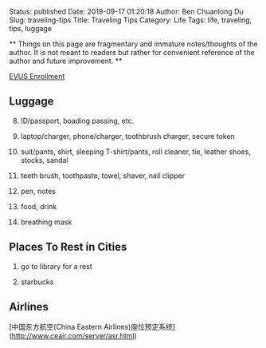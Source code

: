 Status: published
Date: 2019-09-17 01:20:18
Author: Ben Chuanlong Du
Slug: traveling-tips
Title: Traveling Tips
Category: Life
Tags: life, traveling, tips, luggage

**
Things on this page are
fragmentary and immature notes/thoughts of the author.
It is not meant to readers
but rather for convenient reference of the author and future improvement.
**

[EVUS Enrollment](https://www.evus.gov/evus/#/)

## Luggage

8. ID/passport, boading passing, etc.

3. laptop/charger, phone/charger, toothbrush charger, secure token

4. suit/pants, shirt, sleeping T-shirt/pants, roll cleaner, tie, leather shoes, stocks, sandal

2. teeth brush, toothpaste, towel, shaver, nail clipper

6. pen, notes

5. food, drink

7. breathing mask


## Places To Rest in Cities

1. go to library for a rest

2. starbucks

## Airlines

[中国东方航空(China Eastern Airlines)座位预定系统] (http://www.ceair.com/server/asr.html) 


